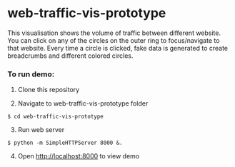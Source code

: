 # web-traffic-vis-prototype
This visualisation shows the volume of traffic between different website. You can click on any of the circles on 
the outer ring to focus/navigate to that website. Every time a circle is clicked, fake data is generated to create 
breadcrumbs and different colored circles. 

### To run demo:
1. Clone this repository

2. Navigate to web-traffic-vis-prototype folder

  ```$ cd web-traffic-vis-prototype```

3. Run web server 

  ```$ python -m SimpleHTTPServer 8000 &.```
  
4. Open [http://localhost:8000](http://localhost:8000) to view demo
